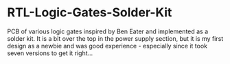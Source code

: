 # RTL-Logic-Gates-Solder-Kit
PCB of various logic gates inspired by Ben Eater and implemented as a solder kit. It is a bit over the top in the power supply section, 
but it is my first design as a newbie and was good experience - especially since it took seven versions to get it right...
